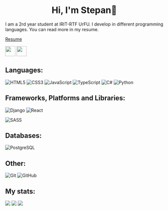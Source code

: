 <h1 align="center"> Hi, I'm Stepan👋</h1>

I am a 2rd year student at IRIT-RTF UrFU. I develop in different programming languages. 
You can read more in my resume.

[Resume](https://drive.google.com/file/d/1f8A4O_9sQaa5sL33Lh4lPcKfMbhvYh1S/view?usp=sharing)


<p align="left">
  <a href="https://t.me/st_fedostsev"><img width="32" src="https://raw.githubusercontent.com/raitonoberu/round-icons/master/128/telegram.png"></a>
  <a href="https://vk.com/st_fedostsev"><img width="32" src="https://raw.githubusercontent.com/raitonoberu/round-icons/master/128/vkontakte.png"></a>
</p>

## Languages:

![HTML5](https://img.shields.io/badge/html5-%23E34F26.svg?style=for-the-badge&logo=html5&logoColor=white)
![CSS3](https://img.shields.io/badge/css3-%231572B6.svg?style=for-the-badge&logo=css3&logoColor=white)
![JavaScript](https://img.shields.io/badge/javascript-%23323330.svg?style=for-the-badge&logo=javascript&logoColor=%23F7DF1E)
![TypeScript](https://img.shields.io/badge/typescript-%23007ACC.svg?style=for-the-badge&logo=typescript&logoColor=white)
![C#](https://img.shields.io/badge/c%23-%23239120.svg?style=for-the-badge&logo=csharp&logoColor=white)
![Python](https://img.shields.io/badge/python-3670A0?style=for-the-badge&logo=python&logoColor=ffdd54)


## Frameworks, Platforms and Libraries:
![Django](https://img.shields.io/badge/django-%23092E20.svg?style=for-the-badge&logo=django&logoColor=white)
![React](https://img.shields.io/badge/react-%2320232a.svg?style=for-the-badge&logo=react&logoColor=%2361DAFB)


![SASS](https://img.shields.io/badge/SASS-hotpink.svg?style=for-the-badge&logo=SASS&logoColor=white)





## Databases:

![PostgreSQL](https://img.shields.io/badge/postgres-%23316192.svg?style=for-the-badge&logo=postgresql&logoColor=white)


## Other:

![Git](https://img.shields.io/badge/git-%23F05033.svg?style=for-the-badge&logo=git&logoColor=white)
![GitHub](https://img.shields.io/badge/github-%23121011.svg?style=for-the-badge&logo=github&logoColor=white)

## My stats:

![](https://github-profile-summary-cards.vercel.app/api/cards/profile-details?username=extremalslayer-gh&theme=tokyonight)
![](https://github-profile-summary-cards.vercel.app/api/cards/repos-per-language?username=extremalslayer-gh&theme=tokyonight) ![](https://github-profile-summary-cards.vercel.app/api/cards/stats?username=extremalslayer-gh&theme=tokyonight)
